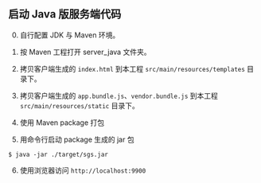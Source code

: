 ##  启动 Java 版服务端代码

0. 自行配置 JDK 与 Maven 环境。

1. 按 Maven 工程打开 server_java 文件夹。

2. 拷贝客户端生成的 ```index.html``` 到本工程 ```src/main/resources/templates``` 目录下。

3. 拷贝客户端生成的 ```app.bundle.js```、```vendor.bundle.js``` 到本工程 ```src/main/resources/static``` 目录下。

4. 使用 Maven package 打包

5. 用命令行启动 package 生成的 jar 包

```shell
$ java -jar ./target/sgs.jar
```

6. 使用浏览器访问 ```http://localhost:9900```